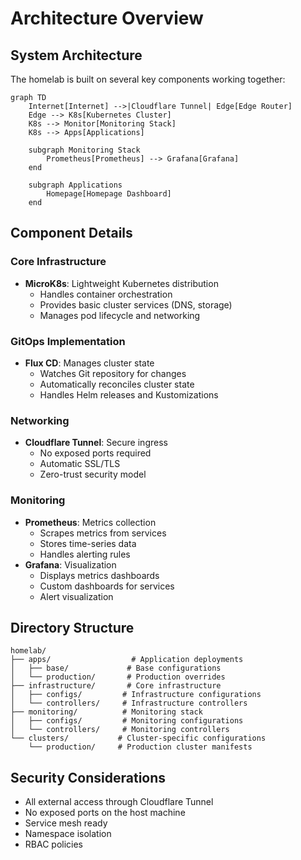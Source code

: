 # Architecture Overview

## System Architecture

The homelab is built on several key components working together:

```mermaid
graph TD
    Internet[Internet] -->|Cloudflare Tunnel| Edge[Edge Router]
    Edge --> K8s[Kubernetes Cluster]
    K8s --> Monitor[Monitoring Stack]
    K8s --> Apps[Applications]
    
    subgraph Monitoring Stack
        Prometheus[Prometheus] --> Grafana[Grafana]
    end
    
    subgraph Applications
        Homepage[Homepage Dashboard]
    end
```

## Component Details

### Core Infrastructure
- **MicroK8s**: Lightweight Kubernetes distribution
  - Handles container orchestration
  - Provides basic cluster services (DNS, storage)
  - Manages pod lifecycle and networking

### GitOps Implementation
- **Flux CD**: Manages cluster state
  - Watches Git repository for changes
  - Automatically reconciles cluster state
  - Handles Helm releases and Kustomizations

### Networking
- **Cloudflare Tunnel**: Secure ingress
  - No exposed ports required
  - Automatic SSL/TLS
  - Zero-trust security model

### Monitoring
- **Prometheus**: Metrics collection
  - Scrapes metrics from services
  - Stores time-series data
  - Handles alerting rules
- **Grafana**: Visualization
  - Displays metrics dashboards
  - Custom dashboards for services
  - Alert visualization

## Directory Structure

```
homelab/
├── apps/                  # Application deployments
│   ├── base/             # Base configurations
│   └── production/       # Production overrides
├── infrastructure/       # Core infrastructure
│   ├── configs/         # Infrastructure configurations
│   └── controllers/     # Infrastructure controllers
├── monitoring/          # Monitoring stack
│   ├── configs/         # Monitoring configurations
│   └── controllers/     # Monitoring controllers
└── clusters/           # Cluster-specific configurations
    └── production/     # Production cluster manifests
```

## Security Considerations

- All external access through Cloudflare Tunnel
- No exposed ports on the host machine
- Service mesh ready
- Namespace isolation
- RBAC policies
